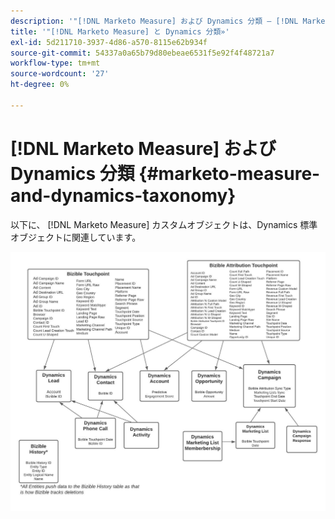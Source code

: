 ```yaml
---
description: '"[!DNL Marketo Measure] および Dynamics 分類 — [!DNL Marketo Measure]  — 製品ドキュメント»'
title: '"[!DNL Marketo Measure] と Dynamics 分類»'
exl-id: 5d211710-3937-4d86-a570-8115e62b934f
source-git-commit: 54337a0a65b79d80ebeae6531f5e92f4f48721a7
workflow-type: tm+mt
source-wordcount: '27'
ht-degree: 0%

---
```


# [!DNL Marketo Measure] および Dynamics 分類 {#marketo-measure-and-dynamics-taxonomy}

以下に、 [!DNL Marketo Measure] カスタムオブジェクトは、Dynamics 標準オブジェクトに関連しています。<p>

![](assets/bizible-and-dynamics-taxonomy-1.png)
